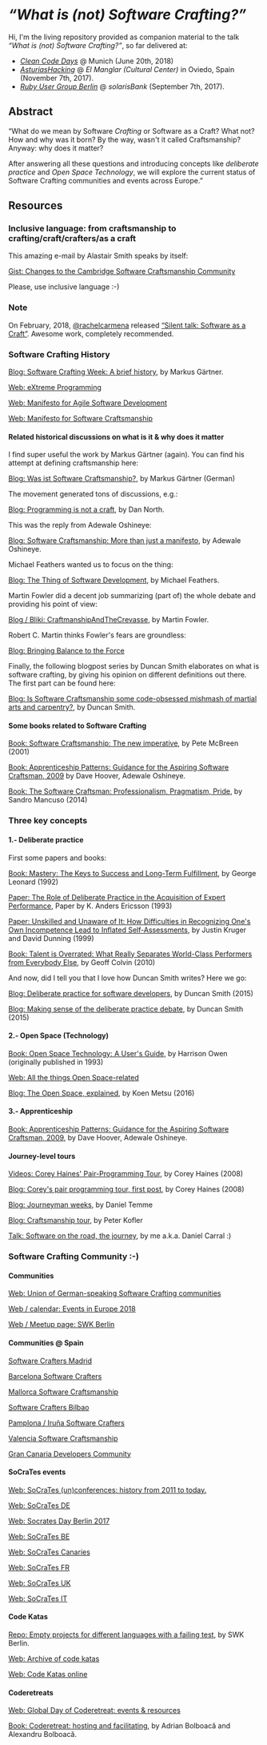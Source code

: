 # *“What is (not) Software Crafting?”*

Hi, I'm the living repository provided as companion material to the talk *“What is (not) Software Crafting?”*, so far delivered at:

- *[Clean Code Days](https://www.cleancode-days.de/agenda-english/talks/articles/m34-what-is-software-as-a-craft-12697.html)* @ Munich (June 20th, 2018)
- *[AsturiasHacking](https://www.meetup.com/AsturiasHacking/events/244424657/)* @ *El Manglar (Cultural Center)* in Oviedo, Spain (November 7th, 2017).
- *[Ruby User Group Berlin](http://www.rug-b.de/topics/what-is-not-software-crafsmanship-541)* @ *solarisBank* (September 7th, 2017).

## Abstract

“What do we mean by Software *Crafting* or Software as a Craft? What not? How and why was it born? By the way, wasn't it called Craftsmanship? Anyway: why does it matter?

After answering all these questions and introducing concepts like *deliberate practice* and *Open Space Technology*, we will explore the current status of Software Crafting communities and events across Europe.”

## Resources

### Inclusive language: from craftsmanship to crafting/craft/crafters/as a craft

This amazing e-mail by Alastair Smith speaks by itself:

[Gist: Changes to the Cambridge Software Craftsmanship Community](https://gist.github.com/alastairs/f00d1b81bfacbaddb064ecb9748cfd94)

Please, use inclusive language :-)

### Note

On February, 2018, [@rachelcarmena](https://github.com/rachelcarmena) released [“Silent talk: Software as a Craft”](https://codurance.com/videos/2018-02-23-software-as-a-craft/). Awesome work, completely recommended.

### Software Crafting History

[Blog: Software Crafting Week: A brief history](http://www.shino.de/2010/05/14/software-craftsmanship-week-a-brief-history/), by Markus Gärtner.

[Web: eXtreme Programming](http://www.extremeprogramming.org)

[Web: Manifesto for Agile Software Development](http://agilemanifesto.org/)

[Web: Manifesto for Software Craftsmanship](http://manifesto.softwarecraftsmanship.org/)

#### Related historical discussions on what is it & why does it matter

I find super useful the work by Markus Gärtner (again). You can find his attempt at defining craftsmanship here:

[Blog: Was ist Software Craftsmanship?](http://www.mgaertne.de/2011/11/was-ist-software-craftsmanship/), by Markus Gärtner (German)

The movement generated tons of discussions, e.g.:

[Blog: Programming is not a craft](https://dannorth.net/2011/01/11/programming-is-not-a-craft/), by Dan North.

This was the reply from Adewale Oshineye:

[Blog: Software Craftsmanship: More than just a manifesto](http://blog.oshineye.com/2011/01/software-craftsmanship-more-than-just.html), by Adewale Oshineye.

Michael Feathers wanted us to focus on the thing:

[Blog: The Thing of Software Development](http://michaelfeathers.typepad.com/michael_feathers_blog/2011/01/the-thing-of-software-development.html), by Michael Feathers.

Martin Fowler did a decent job summarizing (part of) the whole debate and providing his point of view:

[Blog / Bliki: CraftmanshipAndTheCrevasse](https://martinfowler.com/bliki/CraftmanshipAndTheCrevasse.html), by Martin Fowler.

Robert C. Martin thinks Fowler's fears are groundless:

[Blog: Bringing Balance to the Force](http://blog.cleancoder.com/uncle-bob/2011/01/19/individuals-and-interactions.html)

Finally, the following blogpost series by Duncan Smith elaborates on what is software crafting, by giving his opinion on different definitions out there. The first part can be found here:

[Blog: Is Software Craftsmanship some code-obsessed mishmash of martial arts and carpentry?](http://itsadeliverything.com/is-software-craftsmanship-some-code-obsessed-mishmash-of-martial-arts-and-carpentry), by Duncan Smith.

#### Some books related to Software Crafting

[Book: Software Craftsmanship: The new imperative](https://www.amazon.com/Software-Craftsmanship-Imperative-Pete-McBreen/dp/0201733862), by Pete McBreen (2001)

[Book: Apprenticeship Patterns: Guidance for the Aspiring Software Craftsman, 2009](https://www.amazon.de/Apprenticeship-Patterns-Guidance-Aspiring-Craftsman/dp/0596518382) by Dave Hoover, Adewale Oshineye.

[Book: The Software Craftsman: Professionalism, Pragmatism, Pride](https://www.amazon.com/Software-Craftsman-Professionalism-Pragmatism-Robert-ebook/dp/B00QXAGIDO), by Sandro Mancuso (2014)

### Three key concepts

#### 1.- Deliberate practice

First some papers and books:

[Book: Mastery: The Keys to Success and Long-Term Fulfillment](https://www.amazon.com/Mastery-Keys-Success-Long-Term-Fulfillment/dp/0452267560), by George Leonard (1992)

[Paper: The Role of Deliberate Practice in the Acquisition of Expert Performance](http://www.nytimes.com/images/blogs/freakonomics/pdf/DeliberatePractice(PsychologicalReview).pdf), Paper by K. Anders Ericsson (1993)

[Paper: Unskilled  and  Unaware  of  It:  How  Difficulties  in  Recognizing  One's  Own Incompetence  Lead  to  Inflated  Self-Assessments](http://psych.colorado.edu/~vanboven/teaching/p7536_heurbias/p7536_readings/kruger_dunning.pdf), by Justin  Kruger  and  David  Dunning (1999)

[Book: Talent is Overrated: What Really Separates World-Class Performers from Everybody Else](https://www.amazon.com/Talent-Overrated-Separates-World-Class-Performers/dp/1591842948), by Geoff Colvin (2010)

And now, did I tell you that I love how Duncan Smith writes? Here we go:

[Blog: Deliberate practice for software developers](https://www.redgreencode.com/deliberate-practice-for-software-developers/), by Duncan Smith (2015)

[Blog: Making sense of the deliberate practice debate](https://www.redgreencode.com/making-sense-of-the-deliberate-practice-debate/), by Duncan Smith (2015)

#### 2.- Open Space (Technology)

[Book: Open Space Technology: A User's Guide](https://www.amazon.com/Open-Space-Technology-Users-Guide/dp/1576754766), by Harrison Owen (originally published in 1993)

[Web: All the things Open Space-related](openspaceworld.org)

[Blog: The Open Space, explained](http://www.koenmetsu.com/blog/open-space/), by Koen Metsu (2016)

#### 3.- Apprenticeship

[Book: Apprenticeship Patterns: Guidance for the Aspiring Software Craftsman, 2009](https://www.amazon.de/Apprenticeship-Patterns-Guidance-Aspiring-Craftsman/dp/0596518382), by Dave Hoover, Adewale Oshineye.

#### Journey-level tours

[Videos: Corey Haines' Pair-Programming Tour](https://vimeo.com/channels/pairprogrammingtour), by Corey Haines (2008)

[Blog: Corey's pair programming tour, first post](http://blog.coreyhaines.com/2008/12/welcome.html), by Corey Haines (2008)

[Blog: Journeyman weeks](http://blog.dtem.me/search/label/journeyman%20weeks), by Daniel Temme

[Blog: Craftsmanship tour](http://blog.code-cop.org/2013/08/my-craftsmanship-tour.html), by Peter Kofler

[Talk: Software on the road, the journey](https://vimeo.com/267796666), by me a.k.a. Daniel Carral :)

### Software Crafting Community :-)

#### Communities

[Web: Union of German-speaking Software Crafting communities](https://www.softwerkskammer.org/)

[Web / calendar: Events in Europe 2018](https://www.softwerkskammer.org/wiki/events/2018)

[Web / Meetup page: SWK Berlin](https://www.meetup.com/Software-Craftsmanship-Berlin/)

#### Communities @ Spain

[Software Crafters Madrid](https://www.meetup.com/madswcraft/)

[Barcelona Software Crafters](https://www.meetup.com/Barcelona-Software-Craftsmanship/)

[Mallorca Software Craftsmanship](https://www.meetup.com/Mallorca-Software-Craftsmanship/)

[Software Crafters Bilbao](https://www.meetup.com/Software-Crafters-Bilbao/)

[Pamplona / Iruña Software Crafters](https://www.meetup.com/es/Pamplona-Software-Craftsmanship/)

[Valencia Software Craftsmanship](https://www.meetup.com/es-ES/Valencia-Software-Craftsmanship/)

[Gran Canaria Developers Community](https://www.meetup.com/es/Gran-Canaria-Developer-Community/)

#### SoCraTes events

[Web: SoCraTes (un)conferences: history from 2011 to today.](https://www.socrates-conference.de/history.html)

[Web: SoCraTes DE](https://www.socrates-conference.de/)

[Web: Socrates Day Berlin 2017](https://www.meetup.com/Software-Craftsmanship-Berlin/events/241973901/)

[Web: SoCraTes BE](http://socratesbe.org/)

[Web: SoCraTes Canaries](https://www.socracan.com/)

[Web: SoCraTes FR](https://socrates-fr.github.io/)

[Web: SoCraTes UK](http://socratesuk.org/)

[Web: SoCraTes IT](http://www.socrates-conference.it/)

#### Code Katas

[Repo: Empty projects for different languages with a failing test](https://github.com/swkBerlin/kata-bootstraps), by SWK Berlin.

[Web: Archive of code katas](http://www.codekatas.org/)

[Web: Code Katas online](https://www.codewars.com/)

#### Coderetreats

[Web: Global Day of Coderetreat: events & resources](coderetreat.org)

[Book: Coderetreat: hosting and facilitating](https://leanpub.com/coderetreat), by Adrian Bolboacă and Alexandru Bolboacă.
